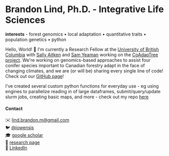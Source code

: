 # Brandon Lind,  Ph.D. - Integrative Life Sciences
**interests** - forest genomics • local adaptation • quantitative traits • population genetics • python


Hello, World! 👋 I'm currently a Research Fellow at the [University of British Columbia](https://fcs.forestry.ubc.ca) with [Sally Aitken](https://twitter.com/SallyNAitken) and [Sam Yeaman](https://twitter.com/sam_yeaman) working on the [CoAdapTree project](http://coadaptree.forestry.ubc.ca). We're working on genomics-based approaches to assist four conifer species important to Canadian forestry adapt in the face of changing climates, and we are (or will be) sharing every single line of code! Check out our [GitHub page](https://www.github.com/coadaptree)!

I've created several custom python functions for everyday use - eg using engines to parallelize reading in of large dataframes, submit/query/update slurm jobs, creating basic maps, and more - check out my repo [here](https://github.com/brandonlind/pythonimports)

#### Contact
✉️ [lind.brandon.m@gmail.com](lind.brandon.m@gmail.com)\
🐦 [@iowensis](https://www.twitter.com/iowensis)\
🎓 [google scholar](https://scholar.google.com/citations?user=w0vu_LkAAAAJ&hl=en&oi=ao)\
🔬 [research page](https://brandonlind.github.io)\
🔗 [LinkedIn](https://www.linkedin.com/in/brandonlind-phd/)

<!--
**brandonlind/brandonlind** is a ✨ _special_ ✨ repository because its `README.md` (this file) appears on your GitHub profile.

Here are some ideas to get you started:

- 🔭 I’m currently working on ...
- 🌱 I’m currently learning ...
- 👯 I’m looking to collaborate on ...
- 🤔 I’m looking for help with ...
- 💬 Ask me about ...
- 📫 How to reach me: ...
- 😄 Pronouns: ...
- ⚡ Fun fact: ...
-->
